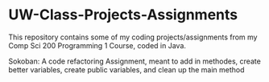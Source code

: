 # UW-Class-Projects-Assignments
This repository contains some of my coding projects/assignments from my Comp Sci 200 Programming 1 Course, coded in Java.

Sokoban: A code refactoring Assignment, meant to add in methodes, create better variables, create public variables, and clean up the main method

